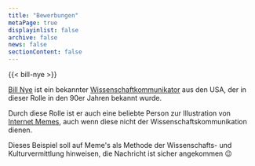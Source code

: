 ```yaml
---
title: "Bewerbungen"
metaPage: true
displayinlist: false
archive: false
news: false
sectionContent: false
---
```


{{< bill-nye >}}

[Bill Nye](https://de.wikipedia.org/wiki/Bill_Nye) ist ein bekannter [Wissenschaftkommunikator](https://de.wikipedia.org/wiki/Wissenschaftskommunikation) aus den USA, der in dieser Rolle in den 90er Jahren bekannt wurde.

Durch diese Rolle ist er auch eine beliebte Person zur Illustration von [Internet Memes](https://de.wikipedia.org/wiki/Meme_(Kulturph%C3%A4nomen)), auch wenn diese nicht der Wissenschaftskommunikation dienen.

Dieses Beispiel soll auf Meme's als Methode der Wissenschafts- und Kulturvermittlung hinweisen, die Nachricht ist sicher angekommen 😉
